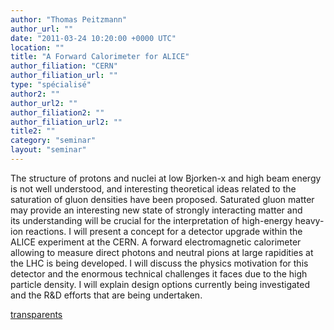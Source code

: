 ```yaml
---
author: "Thomas Peitzmann"
author_url: ""
date: "2011-03-24 10:20:00 +0000 UTC"
location: ""
title: "A Forward Calorimeter for ALICE"
author_filiation: "CERN"
author_filiation_url: ""
type: "spécialisé"
author2: ""
author_url2: ""
author_filiation2: ""
author_filiation_url2: ""
title2: ""
category: "seminar" 
layout: "seminar"
---
```

The structure of protons and nuclei at low Bjorken-x and high beam energy is not well understood, and interesting theoretical ideas related to the saturation of gluon densities have been proposed. Saturated gluon matter may provide an interesting new state of strongly interacting matter and its understanding will be crucial for the interpretation of high-energy heavy-ion reactions. I will present a concept for a detector upgrade within the ALICE experiment at the CERN. A forward electromagnetic calorimeter allowing to measure direct photons and neutral pions at large rapidities at the LHC is being developed. I will discuss the physics motivation for this detector and the enormous technical challenges it faces due to the high particle density. I will explain design options currently being investigated and the R&amp;D efforts that are being undertaken.

[transparents](images/Communication/seminaires/ThomasPeitzmann.pdf)
